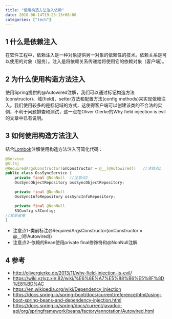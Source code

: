```yaml
---
title: "使用构造方法注入依赖"
date: 2018-06-14T19:23:13+08:00
categories: ["tech"]
---
```


## 1 什么是依赖注入

在软件工程中，依赖注入是一种对象提供另一对象的依赖性的技术。依赖关系是可以使用的对象（服务）。注入是将依赖关系传递给将使用它的依赖对象（客户端）。

## 2 为什么使用构造方法注入

使用Spring提供的@Autowired注解，我们可以通过标记构造方法(constructor)、域(field)、setter方法和配置方法(config methods)来实现依赖注入。我们使用较多的是标记域的方式，这使得客户端可以创建该类的不合法的实例，不利于问题排查和测试，这一点在Oliver Gierke的Why field injection is evil的文章中已有说明。

## 3 如何使用构造方法注入

结合[Lombok](https://projectlombok.org/)注解使用构造方法注入可简化代码：

```java
@Service
@Slf4j
@RequiredArgsConstructor(onConstructor = @__(@Autowired))   //注意点1
public class OssSyncService {
    private final @NonNull  //注意点2
    OssSyncObjectRepository ossSyncObjectRepository;

    private final @NonNull
    OssSyncInfoRepository ossSyncInfoRepository;

    private final @NonNull
    S3Config s3Config;
//其余省略
}
```

- 注意点1-类前标注@RequiredArgsConstructor(onConstructor = @__(@Autowired))
- 注意点2-依赖的Bean使用private final修饰符和@NonNull注解

## 4 参考

- http://olivergierke.de/2013/11/why-field-injection-is-evil/
- https://wiki.yziyz.xin:82/wiki/%E6%8E%A7%E5%88%B6%E5%8F%8D%E8%BD%AC
- https://en.wikipedia.org/wiki/Dependency_injection
- https://docs.spring.io/spring-boot/docs/current/reference/html/using-boot-spring-beans-and-dependency-injection.html
- https://docs.spring.io/spring/docs/current/javadoc-api/org/springframework/beans/factory/annotation/Autowired.html

